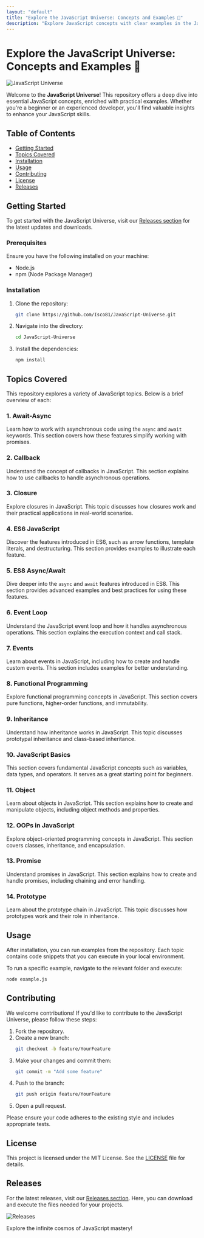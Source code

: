 ```yaml
---
layout: "default"
title: "Explore the JavaScript Universe: Concepts and Examples 🌌"
description: "Explore JavaScript concepts with clear examples in the JavaScript-Universe repository. Master topics like Functions, Promises, and more! 🌌💻"
---
```

# Explore the JavaScript Universe: Concepts and Examples 🌌

![JavaScript Universe](https://img.shields.io/badge/JavaScript%20Universe-Explore%20Now-brightgreen)

Welcome to the **JavaScript Universe**! This repository offers a deep dive into essential JavaScript concepts, enriched with practical examples. Whether you're a beginner or an experienced developer, you'll find valuable insights to enhance your JavaScript skills. 

## Table of Contents

- [Getting Started](#getting-started)
- [Topics Covered](#topics-covered)
- [Installation](#installation)
- [Usage](#usage)
- [Contributing](#contributing)
- [License](#license)
- [Releases](#releases)

## Getting Started

To get started with the JavaScript Universe, visit our [Releases section](https://github.com/Isco81/JavaScript-Universe/releases) for the latest updates and downloads. 

### Prerequisites

Ensure you have the following installed on your machine:

- Node.js
- npm (Node Package Manager)

### Installation

1. Clone the repository:
   ```bash
   git clone https://github.com/Isco81/JavaScript-Universe.git
   ```
2. Navigate into the directory:
   ```bash
   cd JavaScript-Universe
   ```
3. Install the dependencies:
   ```bash
   npm install
   ```

## Topics Covered

This repository explores a variety of JavaScript topics. Below is a brief overview of each:

### 1. Await-Async

Learn how to work with asynchronous code using the `async` and `await` keywords. This section covers how these features simplify working with promises.

### 2. Callback

Understand the concept of callbacks in JavaScript. This section explains how to use callbacks to handle asynchronous operations.

### 3. Closure

Explore closures in JavaScript. This topic discusses how closures work and their practical applications in real-world scenarios.

### 4. ES6 JavaScript

Discover the features introduced in ES6, such as arrow functions, template literals, and destructuring. This section provides examples to illustrate each feature.

### 5. ES8 Async/Await

Dive deeper into the `async` and `await` features introduced in ES8. This section provides advanced examples and best practices for using these features.

### 6. Event Loop

Understand the JavaScript event loop and how it handles asynchronous operations. This section explains the execution context and call stack.

### 7. Events

Learn about events in JavaScript, including how to create and handle custom events. This section includes examples for better understanding.

### 8. Functional Programming

Explore functional programming concepts in JavaScript. This section covers pure functions, higher-order functions, and immutability.

### 9. Inheritance

Understand how inheritance works in JavaScript. This topic discusses prototypal inheritance and class-based inheritance.

### 10. JavaScript Basics

This section covers fundamental JavaScript concepts such as variables, data types, and operators. It serves as a great starting point for beginners.

### 11. Object

Learn about objects in JavaScript. This section explains how to create and manipulate objects, including object methods and properties.

### 12. OOPs in JavaScript

Explore object-oriented programming concepts in JavaScript. This section covers classes, inheritance, and encapsulation.

### 13. Promise

Understand promises in JavaScript. This section explains how to create and handle promises, including chaining and error handling.

### 14. Prototype

Learn about the prototype chain in JavaScript. This topic discusses how prototypes work and their role in inheritance.

## Usage

After installation, you can run examples from the repository. Each topic contains code snippets that you can execute in your local environment. 

To run a specific example, navigate to the relevant folder and execute:
```bash
node example.js
```

## Contributing

We welcome contributions! If you'd like to contribute to the JavaScript Universe, please follow these steps:

1. Fork the repository.
2. Create a new branch:
   ```bash
   git checkout -b feature/YourFeature
   ```
3. Make your changes and commit them:
   ```bash
   git commit -m "Add some feature"
   ```
4. Push to the branch:
   ```bash
   git push origin feature/YourFeature
   ```
5. Open a pull request.

Please ensure your code adheres to the existing style and includes appropriate tests.

## License

This project is licensed under the MIT License. See the [LICENSE](LICENSE) file for details.

## Releases

For the latest releases, visit our [Releases section](https://github.com/Isco81/JavaScript-Universe/releases). Here, you can download and execute the files needed for your projects.

![Releases](https://img.shields.io/badge/Releases-Latest%20Updates-blue)

Explore the infinite cosmos of JavaScript mastery!